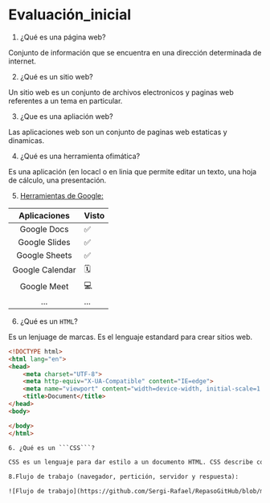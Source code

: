 # Evaluación_inicial
1. ¿Qué es una página web?

Conjunto de información que se encuentra en una dirección determinada de internet.

2. ¿Qué es un sitio web? 

Un sitio web es un conjunto de archivos electronicos y paginas web referentes a un tema en 
particular.

3. ¿Que es una apliación web? 

Las aplicaciones web son un conjunto de paginas web estaticas y dinamicas.

4. ¿Qué es una herramienta ofimática?

Es una aplicación (en locacl o en linia que permite editar un texto, una hoja de cálculo, una presentación.

5. [Herramientas de Google:](https://www.google.com/intl/es-419/chrome/browser-tools/ "Haz clic aqui para visitar las herramientas de google")


| Aplicaciones | Visto |
|:------------:| ----- |
| Google Docs | ✅ |
| Google Slides | ✅ | 
| Google Sheets | ✅ |
| Google Calendar | 🗓️ |
| Google Meet | 💻 |
| ... | ... |


6. ¿Qué es un ```HTML```?

Es un lenjuage de marcas. Es el lenguaje estandard para crear sitios web.

```html
<!DOCTYPE html>
<html lang="en">
<head>
    <meta charset="UTF-8">
    <meta http-equiv="X-UA-Compatible" content="IE=edge">
    <meta name="viewport" content="width=device-width, initial-scale=1.0">
    <title>Document</title>
</head>
<body>

</body>
</html>

6. ¿Qué es un ```CSS```?

CSS es un lenguaje para dar estilo a un documento HTML. CSS describe como los elementos HTML deberian ser mostrados.

8.Flujo de trabajo (navegador, pertición, servidor y respuesta):

![Flujo de trabajo](https://github.com/Sergi-Rafael/RepasoGitHub/blob/main/RealMadrid.png "Haciendo clic vas a la foto")
